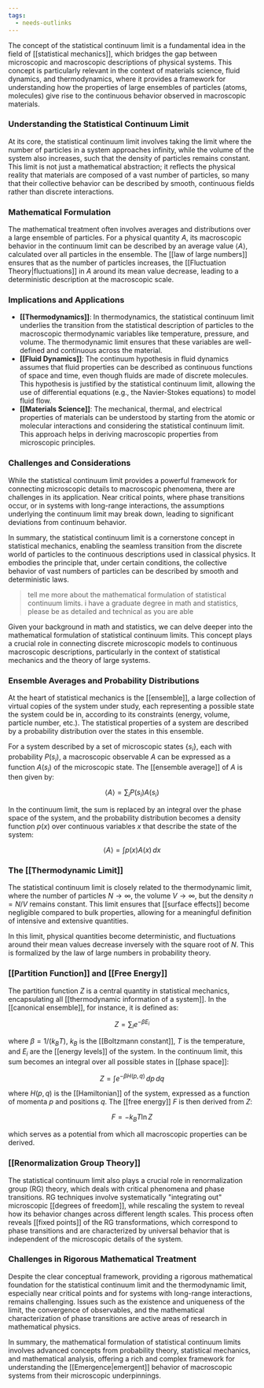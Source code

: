 ```yaml
---
tags:
  - needs-outlinks
---
```


The concept of the statistical continuum limit is a fundamental idea in the field of [[statistical mechanics]], which bridges the gap between microscopic and macroscopic descriptions of physical systems. This concept is particularly relevant in the context of materials science, fluid dynamics, and thermodynamics, where it provides a framework for understanding how the properties of large ensembles of particles (atoms, molecules) give rise to the continuous behavior observed in macroscopic materials.

### Understanding the Statistical Continuum Limit

At its core, the statistical continuum limit involves taking the limit where the number of particles in a system approaches infinity, while the volume of the system also increases, such that the density of particles remains constant. This limit is not just a mathematical abstraction; it reflects the physical reality that materials are composed of a vast number of particles, so many that their collective behavior can be described by smooth, continuous fields rather than discrete interactions.

### Mathematical Formulation

The mathematical treatment often involves averages and distributions over a large ensemble of particles. For a physical quantity $A$, its macroscopic behavior in the continuum limit can be described by an average value $\langle A \rangle$, calculated over all particles in the ensemble. The [[law of large numbers]] ensures that as the number of particles increases, the [[Fluctuation Theory|fluctuations]] in $A$ around its mean value decrease, leading to a deterministic description at the macroscopic scale.

### Implications and Applications

- **[[Thermodynamics]]**: In thermodynamics, the statistical continuum limit underlies the transition from the statistical description of particles to the macroscopic thermodynamic variables like temperature, pressure, and volume. The thermodynamic limit ensures that these variables are well-defined and continuous across the material.
- **[[Fluid Dynamics]]**: The continuum hypothesis in fluid dynamics assumes that fluid properties can be described as continuous functions of space and time, even though fluids are made of discrete molecules. This hypothesis is justified by the statistical continuum limit, allowing the use of differential equations (e.g., the Navier-Stokes equations) to model fluid flow.
- **[[Materials Science]]**: The mechanical, thermal, and electrical properties of materials can be understood by starting from the atomic or molecular interactions and considering the statistical continuum limit. This approach helps in deriving macroscopic properties from microscopic principles.

### Challenges and Considerations

While the statistical continuum limit provides a powerful framework for connecting microscopic details to macroscopic phenomena, there are challenges in its application. Near critical points, where phase transitions occur, or in systems with long-range interactions, the assumptions underlying the continuum limit may break down, leading to significant deviations from continuum behavior.

In summary, the statistical continuum limit is a cornerstone concept in statistical mechanics, enabling the seamless transition from the discrete world of particles to the continuous descriptions used in classical physics. It embodies the principle that, under certain conditions, the collective behavior of vast numbers of particles can be described by smooth and deterministic laws.

> tell me more about the mathematical formulation of statistical continuum limits. i have a graduate degree in math and statistics, please be as detailed and technical as you are able

Given your background in math and statistics, we can delve deeper into the mathematical formulation of statistical continuum limits. This concept plays a crucial role in connecting discrete microscopic models to continuous macroscopic descriptions, particularly in the context of statistical mechanics and the theory of large systems.

### Ensemble Averages and Probability Distributions

At the heart of statistical mechanics is the [[ensemble]], a large collection of virtual copies of the system under study, each representing a possible state the system could be in, according to its constraints (energy, volume, particle number, etc.). The statistical properties of a system are described by a probability distribution over the states in this ensemble.

For a system described by a set of microscopic states $\{s_i\}$, each with probability $P(s_i)$, a macroscopic observable $A$ can be expressed as a function $A(s_i)$ of the microscopic state. The [[ensemble average]] of $A$ is then given by:

$$\langle A \rangle = \sum_i P(s_i) A(s_i)$$

In the continuum limit, the sum is replaced by an integral over the phase space of the system, and the probability distribution becomes a density function $p(x)$ over continuous variables $x$ that describe the state of the system:

$$\langle A \rangle = \int p(x) A(x) \,dx$$

### The [[Thermodynamic Limit]]

The statistical continuum limit is closely related to the thermodynamic limit, where the number of particles $N \rightarrow \infty$, the volume $V \rightarrow \infty$, but the density $n = N/V$ remains constant. This limit ensures that [[surface effects]] become negligible compared to bulk properties, allowing for a meaningful definition of intensive and extensive quantities.

In this limit, physical quantities become deterministic, and fluctuations around their mean values decrease inversely with the square root of $N$. This is formalized by the law of large numbers in probability theory.

### [[Partition Function]] and [[Free Energy]]

The partition function $Z$ is a central quantity in statistical mechanics, encapsulating all [[thermodynamic information of a system]]. In the [[canonical ensemble]], for instance, it is defined as:

$$Z = \sum_i e^{-\beta E_i}$$

where $\beta = 1/(k_BT)$, $k_B$ is the [[Boltzmann constant]], $T$ is the temperature, and $E_i$ are the [[energy levels]] of the system. In the continuum limit, this sum becomes an integral over all possible states in [[phase space]]:

$$Z = \int e^{-\beta H(p,q)} \,dp\,dq$$

where $H(p,q)$ is the [[Hamiltonian]] of the system, expressed as a function of momenta $p$ and positions $q$. The [[free energy]] $F$ is then derived from $Z$:

$$F = -k_BT \ln Z$$

which serves as a potential from which all macroscopic properties can be derived.

### [[Renormalization Group Theory]]

The statistical continuum limit also plays a crucial role in renormalization group (RG) theory, which deals with critical phenomena and phase transitions. RG techniques involve systematically "integrating out" microscopic [[degrees of freedom]], while rescaling the system to reveal how its behavior changes across different length scales. This process often reveals [[fixed points]] of the RG transformations, which correspond to phase transitions and are characterized by universal behavior that is independent of the microscopic details of the system.

### Challenges in Rigorous Mathematical Treatment

Despite the clear conceptual framework, providing a rigorous mathematical foundation for the statistical continuum limit and the thermodynamic limit, especially near critical points and for systems with long-range interactions, remains challenging. Issues such as the existence and uniqueness of the limit, the convergence of observables, and the mathematical characterization of phase transitions are active areas of research in mathematical physics.

In summary, the mathematical formulation of statistical continuum limits involves advanced concepts from probability theory, statistical mechanics, and mathematical analysis, offering a rich and complex framework for understanding the [[Emergence|emergent]] behavior of macroscopic systems from their microscopic underpinnings.